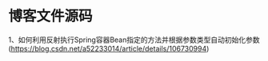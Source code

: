 # 博客文件源码
1、如何利用反射执行Spring容器Bean指定的方法并根据参数类型自动初始化参数(https://blog.csdn.net/a52233014/article/details/106730994)
